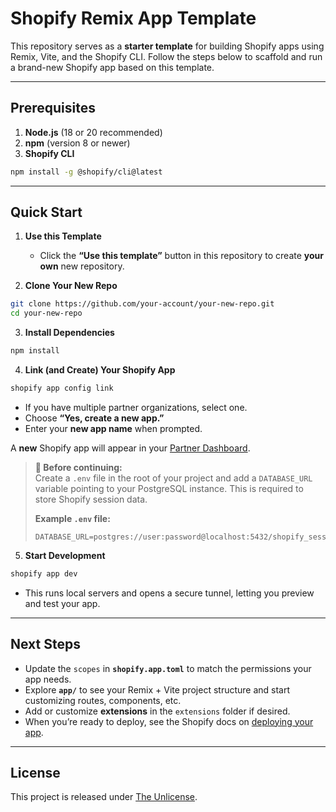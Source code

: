 # Shopify Remix App Template

This repository serves as a **starter template** for building Shopify apps using Remix, Vite, and the Shopify CLI. Follow the steps below to scaffold and run a brand-new Shopify app based on this template.

---

## Prerequisites

1. **Node.js** (18 or 20 recommended)  
2. **npm** (version 8 or newer)  
3. **Shopify CLI**  

```bash
npm install -g @shopify/cli@latest
```

---

## Quick Start

1. **Use this Template**  
   - Click the **“Use this template”** button in this repository to create **your own** new repository.

2. **Clone Your New Repo**  

```bash
git clone https://github.com/your-account/your-new-repo.git 
cd your-new-repo
```

3. **Install Dependencies**  

```bash
npm install
```

4. **Link (and Create) Your Shopify App**

```bash
shopify app config link
```

- If you have multiple partner organizations, select one.  
- Choose **“Yes, create a new app.”**  
- Enter your **new app name** when prompted.  

A **new** Shopify app will appear in your [Partner Dashboard](https://partners.shopify.com/).

> **🔧 Before continuing:**  
> Create a `.env` file in the root of your project and add a `DATABASE_URL` variable pointing to your PostgreSQL instance. This is required to store Shopify session data.  
>
> **Example `.env` file:**  
>
> ```
> DATABASE_URL=postgres://user:password@localhost:5432/shopify_sessions
> ```


5. **Start Development**

```bash
shopify app dev
```

- This runs local servers and opens a secure tunnel, letting you preview and test your app.

---

## Next Steps

- Update the `scopes` in **`shopify.app.toml`** to match the permissions your app needs.  
- Explore **`app/`** to see your Remix + Vite project structure and start customizing routes, components, etc.  
- Add or customize **extensions** in the `extensions` folder if desired.  
- When you’re ready to deploy, see the Shopify docs on [deploying your app](https://shopify.dev/docs/apps).

---

## License

This project is released under [The Unlicense](https://unlicense.org/).
